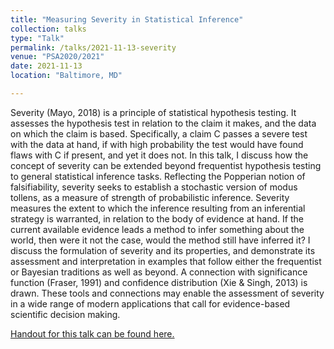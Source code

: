 ```yaml
---
title: "Measuring Severity in Statistical Inference"
collection: talks
type: "Talk"
permalink: /talks/2021-11-13-severity
venue: "PSA2020/2021"
date: 2021-11-13
location: "Baltimore, MD"

---
```


Severity (Mayo, 2018) is a principle of statistical hypothesis testing. It assesses the hypothesis test in relation to the claim it makes, and the data on which the claim is based. Specifically, a claim C passes a severe test with the data at hand, if with high probability the test would have found flaws with C if present, and yet it does not. In this talk, I discuss how the concept of severity can be extended beyond frequentist hypothesis testing to general statistical inference tasks. Reflecting the Popperian notion of falsifiability, severity seeks to establish a stochastic version of modus tollens, as a measure of strength of probabilistic inference. Severity measures the extent to which the inference resulting from an inferential strategy is warranted, in relation to the body of evidence at hand. If the current available evidence leads a method to infer something about the world, then were it not the case, would the method still have inferred it? I discuss the formulation of severity and its properties, and demonstrate its assessment and interpretation in examples that follow either the frequentist or Bayesian traditions as well as beyond. A connection with significance function (Fraser, 1991) and confidence distribution (Xie & Singh, 2013) is drawn. These tools and connections may enable the assessment of severity in a wide range of modern applications that call for evidence-based scientific decision making.


[Handout for this talk can be found here.](https://ruobingong.github.io/files/measuring-severity-handout.pdf)
